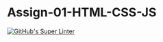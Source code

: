 # Assign-01-HTML-CSS-JS
[![GitHub's Super Linter](https://github.com/ICS2O-Programming-BraydenM/Assignment-01-HTML-CSS-JS/workflows/GitHub's%20Super%20Linter/badge.svg)](https://github.com/ICS2O-Programming-BraydenM/Assignment-01-HTML-CSS-JS/actions)